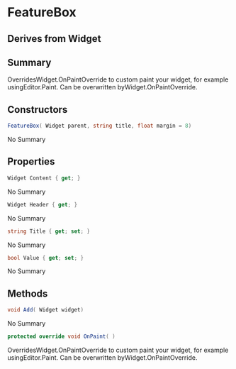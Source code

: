 # FeatureBox

## Derives from Widget

## Summary

OverridesWidget.OnPaintOverride to custom paint your widget, for example usingEditor.Paint. Can be overwritten byWidget.OnPaintOverride.
## Constructors

```c#
FeatureBox( Widget parent, string title, float margin = 8) 
```
No Summary
## Properties

```c#
Widget Content { get; } 
```
No Summary
```c#
Widget Header { get; } 
```
No Summary
```c#
string Title { get; set; } 
```
No Summary
```c#
bool Value { get; set; } 
```
No Summary
## Methods

```c#
void Add( Widget widget) 
```
No Summary
```c#
protected override void OnPaint( ) 
```
OverridesWidget.OnPaintOverride to custom paint your widget, for example usingEditor.Paint. Can be overwritten byWidget.OnPaintOverride.
